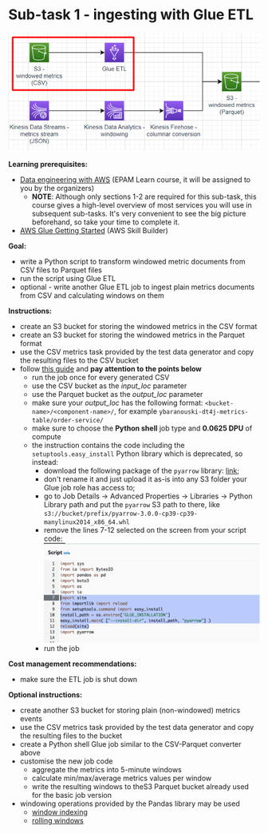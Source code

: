 # Sub-task 1 - ingesting with Glue ETL

![task1](../materials/diagrams/task1-focus.png)

**Learning prerequisites:**
* [Data engineering with AWS](https://learn.epam.com/detailsPage?id=b478ad0c-a4cc-4d27-a093-1d4661bfc19e) (EPAM Learn course, it will be assigned to you by the organizers)
  * **NOTE**: Although only sections 1-2 are required for this sub-task, this course gives a high-level overview of most services you will use
    in subsequent sub-tasks. It's very convenient to see the big picture beforehand, so take your time to complete it.
* [AWS Glue Getting Started](https://explore.skillbuilder.aws/learn/course/internal/view/elearning/8171/getting-started-with-aws-glue) (AWS Skill Builder)

**Goal:**
* write a Python script to transform windowed metric documents from CSV files to Parquet files
* run the script using Glue ETL
* optional - write another Glue ETL job to ingest plain metrics documents from CSV and calculating windows on them

**Instructions:**
* create an S3 bucket for storing the windowed metrics in the CSV format
* create an S3 bucket for storing the windowed metrics in the Parquet format
* use the CSV metrics task provided by the test data generator and copy the resulting files to the CSV bucket
* follow [this guide](https://docs.aws.amazon.com/prescriptive-guidance/latest/patterns/three-aws-glue-etl-job-types-for-converting-data-to-apache-parquet.html) and **pay attention to the points below**
    * run the job once for every generated CSV
    * use the CSV bucket as the _input_loc_ parameter
    * use the Parquet bucket as the _output_loc_ parameter
    * make sure your _output_loc_ has the following format: `<bucket-name>/<component-name>/`, for example `ybaranouski-dt4j-metrics-table/order-service/`
    * make sure to choose the **Python shell** job type and **0.0625 DPU** of compute
    * the instruction contains the code including the `setuptools.easy_install` Python library which is deprecated, so instead:
        * download the following package of the `pyarrow` library: [link](https://files.pythonhosted.org/packages/9f/c2/ae15d52e13a8274aaf113b28a401121d519267b590351b815346f3af4ca2/pyarrow-3.0.0-cp39-cp39-manylinux2014_x86_64.whl);
        * don't rename it and just upload it as-is into any S3 folder your Glue job role has access to;
        * go to Job Details -> Advanced Properties -> Libraries -> Python Library path and put the `pyarrow` S3 path to there, like `s3://bucket/prefix/pyarrow-3.0.0-cp39-cp39-manylinux2014_x86_64.whl`
        * remove the lines 7-12 selected on the screen from your script code: ![image.png](./image.png)
        * run the job

**Cost management recommendations:**
* make sure the ETL job is shut down

**Optional instructions:**
* create another S3 bucket for storing plain (non-windowed) metrics events
* use the CSV metrics task provided by the test data generator and copy the resulting files to the bucket
* create a Python shell Glue job similar to the CSV-Parquet converter above
* customise the new job code
    * aggregate the metrics into 5-minute windows
    * calculate min/max/average metrics values per window
    * write the resulting windows to theS3 Parquet bucket already used for the basic job version
* windowing operations provided by the Pandas library may be used
    * [window indexing](https://pandas.pydata.org/docs/user_guide/window.html#custom-window-rolling)
    * [rolling windows](https://pandas.pydata.org/docs/user_guide/window.html#rolling-apply)
